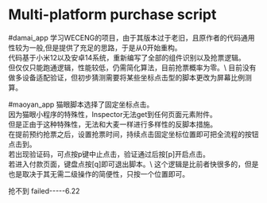 # Multi-platform purchase script
#damai_app
学习WECENG的项目，由于其版本过于老旧，且原作者的代码通用性较为一般,但是提供了充足的思路，于是从0开始重构。\
代码基于小米12以及安卓14系统，重新编写了全部的组件识别以及抢票逻辑。\
但仅仅只能跑通逻辑，性能较低，仍需简化算法，目前抢票概率为零。\\
目前没有做多设备适配验证，但初步猜测需要将某些坐标点击型的脚本更改为屏幕比例测算。


#maoyan_app
猫眼脚本选择了固定坐标点击。\
因为猫眼小程序的特殊性，Inspector无法get到任何页面元素附件。\
但是正由于这种特殊性，无法和大麦一样进行多样性的反脚本措施。\
在提前预约抢票之后，设置抢票时间，持续点击固定坐标位置即可把全流程的按钮点击到。\
若出现验证码，可点按p键中止点击，验证通过后按[p]开启点击。\
若进入付款页面，键盘点按[q]即可退出脚本。\\
这个逻辑是比前者快很多的，但是也是取决于其无需二级操作的简便性，只按一个位置即可。


抢不到
failed-----6.22
